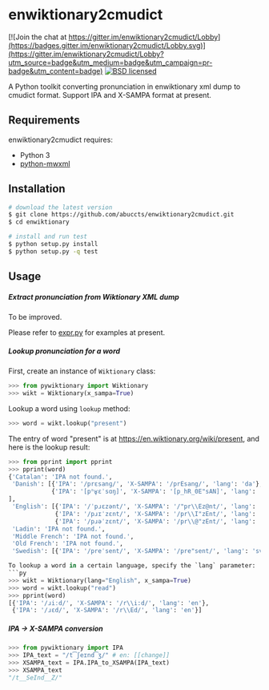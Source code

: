 enwiktionary2cmudict
====================

[![Join the chat at https://gitter.im/enwiktionary2cmudict/Lobby](https://badges.gitter.im/enwiktionary2cmudict/Lobby.svg)](https://gitter.im/enwiktionary2cmudict/Lobby?utm_source=badge&utm_medium=badge&utm_campaign=pr-badge&utm_content=badge)
[![BSD licensed](https://img.shields.io/badge/License-BSD-blue.svg)](LICENSE)

A Python toolkit converting pronunciation in enwiktionary xml dump to cmudict format. Support IPA and X-SAMPA format at present.

Requirements
------------
enwiktionary2cmudict requires:
* Python 3
* [python-mwxml](https://github.com/mediawiki-utilities/python-mwxml)

Installation
------------
```sh
# download the latest version
$ git clone https://github.com/abuccts/enwiktionary2cmudict.git
$ cd enwiktionary

# install and run test
$ python setup.py install
$ python setup.py -q test
```

Usage
-----

##### Extract pronunciation from Wiktionary XML dump

To be improved.

Please refer to [expr.py](expr.py) for examples at present.

##### Lookup pronunciation for a word

First, create an instance of `Wiktionary` class:
```py
>>> from pywiktionary import Wiktionary
>>> wikt = Wiktionary(x_sampa=True)
```
Lookup a word using `lookup` method:
```py
>>> word = wikt.lookup("present")
```
The entry of word "present" is at https://en.wiktionary.org/wiki/present, and here is the lookup result:
```py
>>> from pprint import pprint
>>> pprint(word)
{'Catalan': 'IPA not found.',
 'Danish': [{'IPA': '/prɛsanɡ/', 'X-SAMPA': '/prEsang/', 'lang': 'da'},
            {'IPA': '[pʰʁ̥ɛˈsɑŋ]', 'X-SAMPA': '[p_hR_0E"sAN]', 'lang': 'da'}
],
 'English': [{'IPA': '/ˈpɹɛzənt/', 'X-SAMPA': '/"pr\\Ez@nt/', 'lang': 'en'},
             {'IPA': '/pɹɪˈzɛnt/', 'X-SAMPA': '/pr\\I"zEnt/', 'lang': 'en'},
             {'IPA': '/pɹəˈzɛnt/', 'X-SAMPA': '/pr\\@"zEnt/', 'lang': 'en'}],
 'Ladin': 'IPA not found.',
 'Middle French': 'IPA not found.',
 'Old French': 'IPA not found.',
 'Swedish': [{'IPA': '/preˈsent/', 'X-SAMPA': '/pre"sent/', 'lang': 'sv'}]}

To lookup a word in a certain language, specify the `lang` parameter:
```py
>>> wikt = Wiktionary(lang="English", x_sampa=True)
>>> word = wikt.lookup("read")
>>> pprint(word)
[{'IPA': '/ɹiːd/', 'X-SAMPA': '/r\\i:d/', 'lang': 'en'},
 {'IPA': '/ɹɛd/', 'X-SAMPA': '/r\\Ed/', 'lang': 'en'}]
```

##### IPA -> X-SAMPA conversion
```py
>>> from pywiktionary import IPA
>>> IPA_text = "/t͡ʃeɪnd͡ʒ/" # en: [[change]]
>>> XSAMPA_text = IPA.IPA_to_XSAMPA(IPA_text)
>>> XSAMPA_text
"/t__SeInd__Z/"
```
